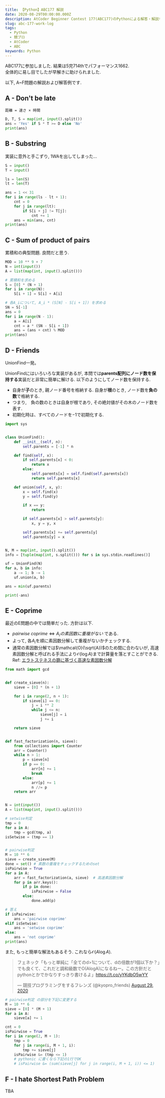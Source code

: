 ```yaml
---
title: 【Python】ABC177 解説
date: 2020-08-29T00:00:00.000Z
description: AtCoder Beginner Contest 177(ABC177)のPythonによる解答・解説を載せます.
slug: abc-177-work-log
tags: 
  - Python
  - 競プロ
  - AtCoder
  - ABC
keywords: Python
---
```



ABC177に参加しました. 
結果は5完714thでパフォーマンス1662.  
全体的に易し目でしたが早解きに助けられました.  

以下, A~F問題の解説および解答例です.


## A - Don't be late
`距離 = 速さ × 時間` 
```python
D, T, S = map(int, input().split())
ans = 'Yes' if S * T >= D else 'No'
print(ans)
```

## B - Substring
実装に意外と手こずり, 1WAを出してしまった...

```python
S = input()
T = input()

ls = len(S)
lt = len(T)

ans = 1 << 31
for i in range(ls - lt + 1):
    cnt = 0
    for j in range(lt):
        if S[i + j] != T[j]:
            cnt += 1
    ans = min(ans, cnt)
print(ans)
```

## C - Sum of product of pairs
累積和の典型問題. 良問だと思う.

```python
MOD = 10 ** 9 + 7
N = int(input())
A = list(map(int, input().split()))

# 累積和を求める
S = [0] * (N + 1)
for i in range(N):
    S[i + 1] = S[i] + A[i]

# 各A_iについて, A_i * (S[N] - S[i + 1]) を求める
SN = S[-1]
ans = 0
for i in range(N - 1):
    a = A[i]
    cnt = a * (SN - S[i + 1])
    ans = (ans + cnt) % MOD
print(ans)
```

## D - Friends 
UnionFind一発。  

UnionFindにはいろいろな実装があるが, 本問では**parents配列にノード数を保持する**実装だと非常に簡単に解ける.
以下のようにしてノード数を保持する.
- 自身が**子**のとき, 親ノード番号を格納する. 自身が**根**のとき, ノード数を**負の数**で格納する.
- つまり,　負の数のときは自身が根であり, その絶対値がその木のノード数を表す.
- 初期化時は、すべてのノードを$-1$で初期化する.


```python
import sys


class UnionFind():
    def __init__(self, n):
        self.parents = [-1] * n

    def find(self, x):
        if self.parents[x] < 0:
            return x
        else:
            self.parents[x] = self.find(self.parents[x])
            return self.parents[x]

    def union(self, x, y):
        x = self.find(x)
        y = self.find(y)

        if x == y:
            return

        if self.parents[x] > self.parents[y]:
            x, y = y, x

        self.parents[x] += self.parents[y]
        self.parents[y] = x


N, M = map(int, input().split())
info = [tuple(map(int, s.split())) for s in sys.stdin.readlines()]

uf = UnionFind(N)
for a, b in info:
    a -= 1; b -= 1
    uf.union(a, b)

ans = min(uf.parents)

print(-ans)
```

## E - Coprime
最近のE問題の中では簡単だった.
方針は以下.

- $pairwise\ coprime \Leftrightarrow A_iの素因数に重複がない$ である.
- よって, 各$A_i$を順に素因数分解して重複がないかチェックする. 
- 通常の素因数分解では$\mathcal{O}(\sqrt{A})$のため間に合わないが, 高速素因数分解と呼ばれる手法により$\mathcal{O}(\log A)$まで計算量を落とすことができる. Ref: [エラトステネスの篩に基づく高速な素因数分解](https://qiita.com/rsk0315_h4x/items/ff3b542a4468679fb409)

```python
from math import gcd


def create_sieve(n):
    sieve = [0] * (n + 1)

    for i in range(2, n + 1):
        if sieve[i] == 0:
            j = i ** 2
            while j <= n:
                sieve[j] = i
                j += i

    return sieve


def fast_factorization(n, sieve):
    from collections import Counter
    arr = Counter()
    while n > 1:
        p = sieve[n]
        if p == 0:
            arr[n] += 1
            break
        else:
            arr[p] += 1
            n //= p
    return arr


N = int(input())
A = list(map(int, input().split()))

# setwise判定
tmp = 0
for a in A:
    tmp = gcd(tmp, a)
isSetwise = (tmp == 1)


# pairwise判定
M = 10 ** 6
sieve = create_sieve(M)
done = set() # 素数の重複をチェックするためのset
isPairwise = True
for a in A:
    arr = fast_factorization(a, sieve)  # 高速素因数分解
    for p in arr.keys():
        if p in done:
            isPairwise = False
        else:
            done.add(p)

# 答え
if isPairwise:
    ans = 'pairwise coprime'
elif isSetwise:
    ans = 'setwise coprime'
else:
    ans = 'not coprime'
print(ans)
```

また, もっと簡単な解法もあるそう.  これなら$\mathcal{O}(A\log A)$.
<blockquote class="twitter-tweet" data-conversation="none"><p lang="ja" dir="ltr">フェネック「もっと単純に「全てのd&gt;1について、dの倍数が1個以下か？」でも良くて、これだと調和級数でO(AlogA)になるねー。この方針だとpythonとかでかなりすっきり書けるよ」<a href="https://t.co/yYKdbO5wYY">https://t.co/yYKdbO5wYY</a></p>&mdash; 競技プログラミングをするフレンズ (@kyopro_friends) <a href="https://twitter.com/kyopro_friends/status/1299709833755521024?ref_src=twsrc%5Etfw">August 29, 2020</a></blockquote> <script async src="https://platform.twitter.com/widgets.js" charset="utf-8"></script>

```python
# pairwise判定 の部分を下記に変更する
M = 10 ** 6
sieve = [0] * (M + 1)
for a in A:
    sieve[a] += 1

cnt = 0
isPairwise = True
for i in range(2, M + 1):
    tmp = 0
    for j in range(i, M + 1, i):
        tmp += sieve[j]
    isPairwise &= (tmp <= 1)
    # pythonic に書くなら下記の1行でOK
    # isPairwise &= (sum(sieve[j] for j in range(i, M + 1, i)) <= 1)
```


## F - I hate Shortest Path Problem
TBA
